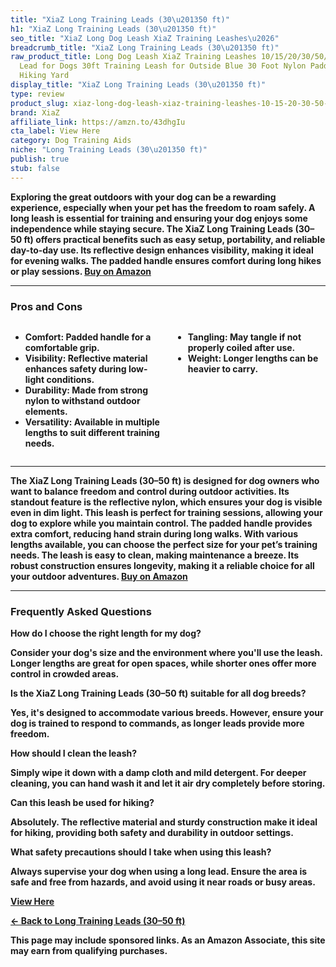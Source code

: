```yaml
---
title: "XiaZ Long Training Leads (30\u201350 ft)"
h1: "XiaZ Long Training Leads (30\u201350 ft)"
seo_title: "XiaZ Long Dog Leash XiaZ Training Leashes\u2026"
breadcrumb_title: "XiaZ Long Training Leads (30\u201350 ft)"
raw_product_title: Long Dog Leash XiaZ Training Leashes 10/15/20/30/50/100ft Long
  Lead for Dogs 30ft Training Leash for Outside Blue 30 Foot Nylon Padded Handle Reflective
  Hiking Yard
display_title: "XiaZ Long Training Leads (30\u201350 ft)"
type: review
product_slug: xiaz-long-dog-leash-xiaz-training-leashes-10-15-20-30-50-100ft-long-lea-1d09ff11
brand: XiaZ
affiliate_link: https://amzn.to/43dhgIu
cta_label: View Here
category: Dog Training Aids
niche: "Long Training Leads (30\u201350 ft)"
publish: true
stub: false
---
```


<div id="intro" class="full-width">
  <p><strong>Exploring the great outdoors with your dog can be a rewarding experience, especially when your pet has the freedom to roam safely. A long leash is essential for training and ensuring your dog enjoys some independence while staying secure. The XiaZ Long Training Leads (30–50 ft) offers practical benefits such as easy setup, portability, and reliable day-to-day use. Its reflective design enhances visibility, making it ideal for evening walks. The padded handle ensures comfort during long hikes or play sessions. <a href="https://amzn.to/43dhgIu" rel="nofollow sponsored noopener" target="_blank"><strong>Buy on Amazon</strong></a></p>
</div>

<hr />
<h3 id="pros-cons">Pros and Cons</h3>
<div class="pc-grid" style="display:grid;grid-template-columns:1fr 1fr;gap:16px;">
  <ul>
    <li><strong>Comfort:</strong> Padded handle for a comfortable grip.</li>
    <li><strong>Visibility:</strong> Reflective material enhances safety during low-light conditions.</li>
    <li><strong>Durability:</strong> Made from strong nylon to withstand outdoor elements.</li>
    <li><strong>Versatility:</strong> Available in multiple lengths to suit different training needs.</li>
  </ul>
  <ul>
    <li><strong>Tangling:</strong> May tangle if not properly coiled after use.</li>
    <li><strong>Weight:</strong> Longer lengths can be heavier to carry.</li>
  </ul>
</div>
<hr />

<div class="full-width">
  <p>The XiaZ Long Training Leads (30–50 ft) is designed for dog owners who want to balance freedom and control during outdoor activities. Its standout feature is the reflective nylon, which ensures your dog is visible even in dim light. This leash is perfect for training sessions, allowing your dog to explore while you maintain control. The padded handle provides extra comfort, reducing hand strain during long walks. With various lengths available, you can choose the perfect size for your pet’s training needs. The leash is easy to clean, making maintenance a breeze. Its robust construction ensures longevity, making it a reliable choice for all your outdoor adventures. <a href="https://amzn.to/43dhgIu" rel="nofollow sponsored noopener" target="_blank"><strong>Buy on Amazon</strong></a></p>
</div>

<hr />
<h3 id="faqs">Frequently Asked Questions</h3>

<p><strong>How do I choose the right length for my dog?</strong></p>
<p>Consider your dog's size and the environment where you'll use the leash. Longer lengths are great for open spaces, while shorter ones offer more control in crowded areas.</p>

<p><strong>Is the XiaZ Long Training Leads (30–50 ft) suitable for all dog breeds?</strong></p>
<p>Yes, it's designed to accommodate various breeds. However, ensure your dog is trained to respond to commands, as longer leads provide more freedom.</p>

<p><strong>How should I clean the leash?</strong></p>
<p>Simply wipe it down with a damp cloth and mild detergent. For deeper cleaning, you can hand wash it and let it air dry completely before storing.</p>

<p><strong>Can this leash be used for hiking?</strong></p>
<p>Absolutely. The reflective material and sturdy construction make it ideal for hiking, providing both safety and durability in outdoor settings.</p>

<p><strong>What safety precautions should I take when using this leash?</strong></p>
<p>Always supervise your dog when using a long lead. Ensure the area is safe and free from hazards, and avoid using it near roads or busy areas.</p>
<p><a class="btn" href="https://amzn.to/43dhgIu" target="_blank" rel="nofollow sponsored noopener">View Here</a></p>
<p><a href="/roundups/dog-training-aids/long-training-leads-30-50-ft-/">← Back to Long Training Leads (30–50 ft)</a></p>
<aside class="disclosure">This page may include sponsored links. As an Amazon Associate, this site may earn from qualifying purchases.</aside>
